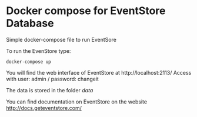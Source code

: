 Docker compose for EventStore Database
======================================

Simple docker-compose file to run EventSore

To run the EvenStore type: 

`docker-compose up`

You will find the web interface of EventStore at http://localhost:2113/
Access with user: admin / password: changeit

The data is stored in the folder *data*

You can find documentation on EventStore on the website http://docs.geteventstore.com/